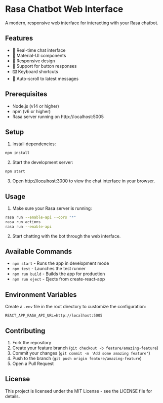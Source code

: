 # Rasa Chatbot Web Interface

A modern, responsive web interface for interacting with your Rasa chatbot.

## Features

- 💬 Real-time chat interface
- 🎨 Material-UI components
- 📱 Responsive design
- 🔘 Support for button responses
- ⌨️ Keyboard shortcuts
- 🔄 Auto-scroll to latest messages

## Prerequisites

- Node.js (v14 or higher)
- npm (v6 or higher)
- Rasa server running on http://localhost:5005

## Setup

1. Install dependencies:
```bash
npm install
```

2. Start the development server:
```bash
npm start
```

3. Open [http://localhost:3000](http://localhost:3000) to view the chat interface in your browser.

## Usage

1. Make sure your Rasa server is running:
```bash
rasa run --enable-api --cors "*"
rasa run actions
rasa run --enable-api
```

2. Start chatting with the bot through the web interface.

## Available Commands

- `npm start` - Runs the app in development mode
- `npm test` - Launches the test runner
- `npm run build` - Builds the app for production
- `npm run eject` - Ejects from create-react-app

## Environment Variables

Create a `.env` file in the root directory to customize the configuration:

```env
REACT_APP_RASA_API_URL=http://localhost:5005
```

## Contributing

1. Fork the repository
2. Create your feature branch (`git checkout -b feature/amazing-feature`)
3. Commit your changes (`git commit -m 'Add some amazing feature'`)
4. Push to the branch (`git push origin feature/amazing-feature`)
5. Open a Pull Request

## License

This project is licensed under the MIT License - see the LICENSE file for details. 